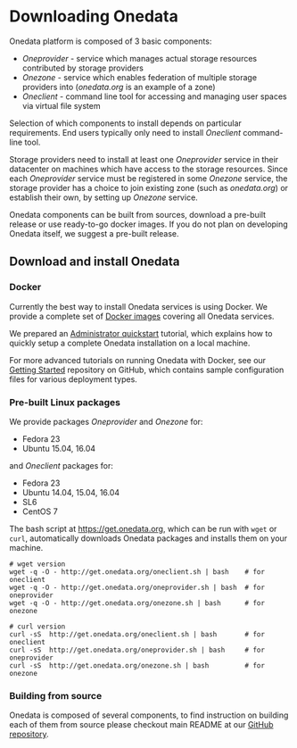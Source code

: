 # Downloading Onedata

Onedata platform is composed of 3 basic components:
 * *Oneprovider* - service which manages actual storage resources contributed by storage providers
 * *Onezone* - service which enables federation of multiple storage providers into (*onedata.org* is an example of a zone)
 * *Oneclient* - command line tool for accessing and managing user spaces via virtual file system

Selection of which components to install depends on particular requirements.
End users typically only need to install *Oneclient* command-line tool.

Storage providers need to install at least one *Oneprovider* service in their datacenter on machines which have access to the storage resources. Since each *Oneprovider* service must be registered in some *Onezone* service, the storage provider has a choice to join existing zone (such as *onedata.org*) or establish their own, by setting up *Onezone* service.

Onedata components can be built from sources, download a pre-built release or use ready-to-go docker images. If you do not plan on developing Onedata itself, we suggest a pre-built release.

## Download and install Onedata

### Docker
Currently the best way to install Onedata services is using Docker. We provide a complete set of [Docker images](https://hub.docker.com/u/onedata/) covering all Onedata services.

We prepared an [Administrator quickstart](admin_onedata_101.md) tutorial, which explains how to quickly setup a complete Onedata installation on a local machine.

For more advanced tutorials on running Onedata with Docker, see our [Getting Started](https://github.com/onedata/getting-started) repository on GitHub, which contains sample configuration files for various deployment types.


### Pre-built Linux packages

We provide packages *Oneprovider* and *Onezone* for:
- Fedora 23
- Ubuntu 15.04, 16.04

and *Oneclient* packages for:
- Fedora 23
- Ubuntu 14.04, 15.04, 16.04
- SL6
- CentOS 7

The bash script at https://get.onedata.org, which can be run with `wget` or
`curl`, automatically downloads Onedata packages and installs them on your
machine.

```
# wget version
wget -q -O - http://get.onedata.org/oneclient.sh | bash    # for oneclient
wget -q -O - http://get.onedata.org/oneprovider.sh | bash  # for oneprovider
wget -q -O - http://get.onedata.org/onezone.sh | bash      # for onezone

# curl version
curl -sS  http://get.onedata.org/oneclient.sh | bash       # for oneclient
curl -sS  http://get.onedata.org/oneprovider.sh | bash     # for oneprovider
curl -sS  http://get.onedata.org/onezone.sh | bash         # for onezone
```

### Building from source

Onedata is composed of several components, to find instruction on building each
of them from source please checkout main README at our
[GitHub repository](https://github.com/onedata/onedata).
